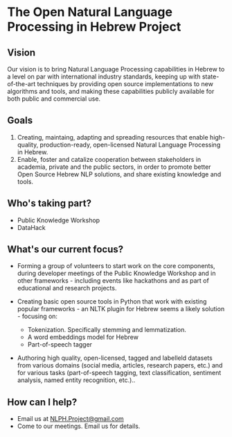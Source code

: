 # The Open Natural Language Processing in Hebrew Project


## Vision
Our vision is to bring Natural Language Processing capabilities in Hebrew to a level on par with international industry standards, keeping up with state-of-the-art techniques by providing open source implementations to new algorithms and tools, and making these capabilities publicly available for both public and commercial use.


## Goals
1. Creating, maintaing, adapting and spreading resources that enable high-quality, production-ready, open-licensed Natural Language Processing in Hebrew. 
2. Enable, foster and catalize cooperation between stakeholders in academia, private and the public sectors, in order to  promote better Open Source Hebrew NLP solutions, and share existing knowledge and tools.


## Who's taking part?
- Public Knowledge Workshop
- DataHack


## What's our current focus?
- Forming a group of volunteers to start work on the core components, during developer meetings of the Public Knowledge Workshop and in other frameworks - including events like hackathons and as part of educational and research projects.
- Creating basic open source tools in Python that work with existing popular frameworks -  an NLTK plugin for Hebrew seems a likely solution - focusing on:
  - Tokenization. Specifically stemming and lemmatization.
  - A word embeddings model for Hebrew
  - Part-of-speech tagger
  
- Authoring high quality, open-licensed, tagged and labelleld datasets from various domains (social media, articles, research papers, etc.) and for various tasks (part-of-speech tagging, text classification, sentiment analysis, named entity recognition, etc.)..


## How can I help?
- Email us at [NLPH.Project@gmail.com](mailto:NLPH.Project@gmail.com)
- Come to our meetings. Email us for details.
